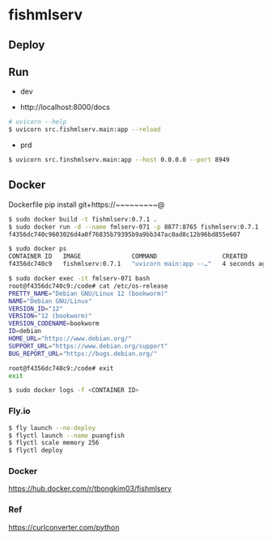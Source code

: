 # fishmlserv

## Deploy

## Run
- dev

- http://localhost:8000/docs

```bash
# uvicorn --help
$ uvicorn src.fishmlserv.main:app --reload
```

- prd
```bash
$ uvicorn src.finshmlserv.main:app --host 0.0.0.0 --port 8949
```

## Docker

Dockerfile pip install git+https://~~~~~~~~~@<BRANCH>

```bash
$ sudo docker build -t fishmlserv:0.7.1 .
$ sudo docker run -d --name fmlserv-071 -p 8877:8765 fishmlserv:0.7.1
f4356dc740c9603026d4a0f76835b79395b9a9bb347ac0ad8c12b96bd855e607

$ sudo docker ps
CONTAINER ID   IMAGE              COMMAND                  CREATED         STATUS         PORTS                                       NAMES
f4356dc740c9   fishmlserv:0.7.1   "uvicorn main:app --…"   4 seconds ago   Up 4 seconds   0.0.0.0:8877->8765/tcp, :::8877->8765/tcp   fmlserv-071

$ sudo docker exec -it fmlserv-071 bash
root@f4356dc740c9:/code# cat /etc/os-release
PRETTY_NAME="Debian GNU/Linux 12 (bookworm)"
NAME="Debian GNU/Linux"
VERSION_ID="12"
VERSION="12 (bookworm)"
VERSION_CODENAME=bookworm
ID=debian
HOME_URL="https://www.debian.org/"
SUPPORT_URL="https://www.debian.org/support"
BUG_REPORT_URL="https://bugs.debian.org/"

root@f4356dc740c9:/code# exit
exit

$ sudo docker logs -f <CONTAINER ID>
```

### Fly.io
```bash
$ fly launch --no-deploy
$ flyctl launch --name puangfish
$ flyctl scale memory 256
$ flyctl deploy
```

### Docker

https://hub.docker.com/r/tbongkim03/fishmlserv

### Ref
https://curlconverter.com/python
